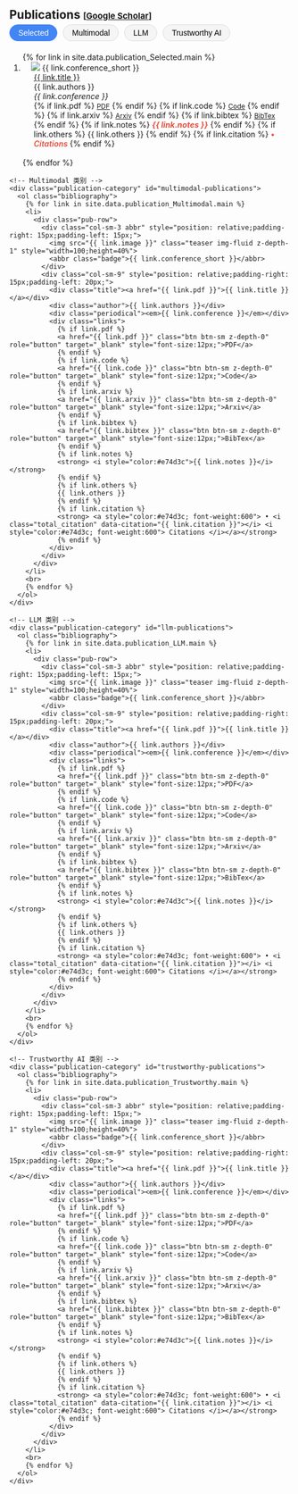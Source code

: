 <!-- 
This code generates a list of publications with various details such as title, authors, conference, links, and citation information. It uses a for loop to iterate over the publications data and dynamically generates the HTML markup for each publication.

The publications are displayed in an ordered list (<ol>) with each publication represented as a list item (<li>). The list item contains a row (<div class="pub-row">) with two columns: one for the publication image and abbreviation, and the other for the publication details.

The publication image is displayed using an <img> tag with the source specified by the "link.image" variable. The abbreviation of the conference is displayed as a badge using the <abbr> tag.

The publication details such as title, authors, and conference are displayed within their respective <div> tags.

The links associated with the publication (PDF, code, project page, BibTex) are displayed as buttons using the <a> tag with the appropriate href and target attributes. The buttons are styled using CSS classes.

If there are any additional notes or other information associated with the publication, they are displayed using the <strong> and <i> tags.

If the publication has citation information available, it is displayed within a nested for loop. The citation information includes the title, year, number of citations, and a link to the "Cited By" page.

The code is written in Markdown and is intended to be used in a website or web page to display a list of publications.

-->
<!-- <h1 id="publications"></h1>

<h2 style="margin: 30px 0px -15px;">Publications <temp style="font-size:15px;">[</temp><a href="https://scholar.google.com/citations?hl=en&user=pL5W9z4AAAAJ" target="_blank" style="font-size:15px;">Google Scholar</a><temp style="font-size:15px;">]</temp></h2>


<div class="publications">
<ol class="bibliography">
{% assign gsDataBaseUrl = 'https://raw.githubusercontent.com/song-chen1/song-chen1.github.io/' %}
{% assign url = gsDataBaseUrl | append: 'google-scholar-stats/gs_data.json' %}
{% for link in site.data.publications.main %}


<li>
<div class="pub-row">
  <div class="col-sm-3 abbr" style="position: relative;padding-right: 15px;padding-left: 15px;">
    <img src="{{ link.image }}" class="teaser img-fluid z-depth-1" style="width=100;height=40%">
            <abbr class="badge">{{ link.conference_short }}</abbr>
  </div>
  <div class="col-sm-9" style="position: relative;padding-right: 15px;padding-left: 20px;">
      <div class="title"><a href="{{ link.pdf }}">{{ link.title }}</a></div>
      <div class="author">{{ link.authors }}</div>
      <div class="periodical"><em>{{ link.conference }}</em>
      </div>
    <div class="links">
      {% if link.pdf %} 
      <a href="{{ link.pdf }}" class="btn btn-sm z-depth-0" role="button" target="_blank" style="font-size:12px;">PDF</a>
      {% endif %}
      {% if link.code %} 
      <a href="{{ link.code }}" class="btn btn-sm z-depth-0" role="button" target="_blank" style="font-size:12px;">Code</a>
      {% endif %}
      {% if link.arxiv %} 
      <a href="{{ link.arxiv }}" class="btn btn-sm z-depth-0" role="button" target="_blank" style="font-size:12px;">Arxiv</a>
      {% endif %}
      {% if link.bibtex %} 
      <a href="{{ link.bibtex }}" class="btn btn-sm z-depth-0" role="button" target="_blank" style="font-size:12px;">BibTex</a>
      {% endif %}
      {% if link.notes %} 
      <strong> <i style="color:#e74d3c">{{ link.notes }}</i></strong>
      {% endif %}
      {% if link.others %} 
      {{ link.others }}
      {% endif %}
      {% if link.citation %} 
      <strong> <a style="color:#e74d3c; font-weight:600"> • <i class="total_citation_mtl" data-citation="{{ link.citation }}"></i> <i style="color:#e74d3c; font-weight:600"> Citations </i></a></strong>
      <script>
        $(document).ready(function () {
            var gsDataBaseUrl = 'https://raw.githubusercontent.com/song-chen1/song-chen1.github.io/';
            $.getJSON(gsDataBaseUrl + "google-scholar-stats/gs_data.json", function (data) {
                var citationEles = document.getElementsByClassName('total_citation_mtl');
                Array.prototype.forEach.call(citationEles, function(element) {
                    var citationKey = element.getAttribute('data-citation');
                    if (data['publications'][citationKey]) {
                        var numCitations = data['publications'][citationKey]['num_citations'];
                        element.innerHTML = numCitations;
                    } else {
                        element.innerHTML = 'N/A';
                    }
                });
            });
        });
      </script>
      {% endif %}
    </div>
  </div>
</div>
</li>

<br>

{% endfor %} -->

<h1 id="publications"></h1>

<h2 style="margin: 30px 0px -15px;">Publications <temp style="font-size:15px;">[</temp><a href="https://scholar.google.com/citations?hl=en&user=pL5W9z4AAAAJ" target="_blank" style="font-size:15px;">Google Scholar</a><temp style="font-size:15px;">]</temp></h2>

<!-- 添加分类按钮 -->
<div class="publication-filters" style="margin: 20px 0;">
  <button class="filter-btn active" data-category="selected">Selected</button>
  <button class="filter-btn" data-category="multimodal">Multimodal</button>
  <button class="filter-btn" data-category="llm">LLM</button>
  <button class="filter-btn" data-category="trustworthy">Trustworthy AI</button>
</div>

<div class="publications">
  <!-- 所有出版物类别容器 -->
  <div class="publication-categories">
    <!-- Selected 类别 (默认显示) -->
    <div class="publication-category active" id="selected-publications">
      <ol class="bibliography">
        {% for link in site.data.publication_Selected.main %}
        <li>
          <div class="pub-row">
            <div class="col-sm-3 abbr" style="position: relative;padding-right: 15px;padding-left: 15px;">
              <img src="{{ link.image }}" class="teaser img-fluid z-depth-1" style="width=100;height=40%">
              <abbr class="badge">{{ link.conference_short }}</abbr>
            </div>
            <div class="col-sm-9" style="position: relative;padding-right: 15px;padding-left: 20px;">
              <div class="title"><a href="{{ link.pdf }}">{{ link.title }}</a></div>
              <div class="author">{{ link.authors }}</div>
              <div class="periodical"><em>{{ link.conference }}</em></div>
              <div class="links">
                {% if link.pdf %} 
                <a href="{{ link.pdf }}" class="btn btn-sm z-depth-0" role="button" target="_blank" style="font-size:12px;">PDF</a>
                {% endif %}
                {% if link.code %} 
                <a href="{{ link.code }}" class="btn btn-sm z-depth-0" role="button" target="_blank" style="font-size:12px;">Code</a>
                {% endif %}
                {% if link.arxiv %} 
                <a href="{{ link.arxiv }}" class="btn btn-sm z-depth-0" role="button" target="_blank" style="font-size:12px;">Arxiv</a>
                {% endif %}
                {% if link.bibtex %} 
                <a href="{{ link.bibtex }}" class="btn btn-sm z-depth-0" role="button" target="_blank" style="font-size:12px;">BibTex</a>
                {% endif %}
                {% if link.notes %} 
                <strong> <i style="color:#e74d3c">{{ link.notes }}</i></strong>
                {% endif %}
                {% if link.others %} 
                {{ link.others }}
                {% endif %}
                {% if link.citation %} 
                <strong> <a style="color:#e74d3c; font-weight:600"> • <i class="total_citation" data-citation="{{ link.citation }}"></i> <i style="color:#e74d3c; font-weight:600"> Citations </i></a></strong>
                {% endif %}
              </div>
            </div>
          </div>
        </li>
        <br>
        {% endfor %}
      </ol>
    </div>

    <!-- Multimodal 类别 -->
    <div class="publication-category" id="multimodal-publications">
      <ol class="bibliography">
        {% for link in site.data.publication_Multimodal.main %}
        <li>
          <div class="pub-row">
            <div class="col-sm-3 abbr" style="position: relative;padding-right: 15px;padding-left: 15px;">
              <img src="{{ link.image }}" class="teaser img-fluid z-depth-1" style="width=100;height=40%">
              <abbr class="badge">{{ link.conference_short }}</abbr>
            </div>
            <div class="col-sm-9" style="position: relative;padding-right: 15px;padding-left: 20px;">
              <div class="title"><a href="{{ link.pdf }}">{{ link.title }}</a></div>
              <div class="author">{{ link.authors }}</div>
              <div class="periodical"><em>{{ link.conference }}</em></div>
              <div class="links">
                {% if link.pdf %} 
                <a href="{{ link.pdf }}" class="btn btn-sm z-depth-0" role="button" target="_blank" style="font-size:12px;">PDF</a>
                {% endif %}
                {% if link.code %} 
                <a href="{{ link.code }}" class="btn btn-sm z-depth-0" role="button" target="_blank" style="font-size:12px;">Code</a>
                {% endif %}
                {% if link.arxiv %} 
                <a href="{{ link.arxiv }}" class="btn btn-sm z-depth-0" role="button" target="_blank" style="font-size:12px;">Arxiv</a>
                {% endif %}
                {% if link.bibtex %} 
                <a href="{{ link.bibtex }}" class="btn btn-sm z-depth-0" role="button" target="_blank" style="font-size:12px;">BibTex</a>
                {% endif %}
                {% if link.notes %} 
                <strong> <i style="color:#e74d3c">{{ link.notes }}</i></strong>
                {% endif %}
                {% if link.others %} 
                {{ link.others }}
                {% endif %}
                {% if link.citation %} 
                <strong> <a style="color:#e74d3c; font-weight:600"> • <i class="total_citation" data-citation="{{ link.citation }}"></i> <i style="color:#e74d3c; font-weight:600"> Citations </i></a></strong>
                {% endif %}
              </div>
            </div>
          </div>
        </li>
        <br>
        {% endfor %}
      </ol>
    </div>

    <!-- LLM 类别 -->
    <div class="publication-category" id="llm-publications">
      <ol class="bibliography">
        {% for link in site.data.publication_LLM.main %}
        <li>
          <div class="pub-row">
            <div class="col-sm-3 abbr" style="position: relative;padding-right: 15px;padding-left: 15px;">
              <img src="{{ link.image }}" class="teaser img-fluid z-depth-1" style="width=100;height=40%">
              <abbr class="badge">{{ link.conference_short }}</abbr>
            </div>
            <div class="col-sm-9" style="position: relative;padding-right: 15px;padding-left: 20px;">
              <div class="title"><a href="{{ link.pdf }}">{{ link.title }}</a></div>
              <div class="author">{{ link.authors }}</div>
              <div class="periodical"><em>{{ link.conference }}</em></div>
              <div class="links">
                {% if link.pdf %} 
                <a href="{{ link.pdf }}" class="btn btn-sm z-depth-0" role="button" target="_blank" style="font-size:12px;">PDF</a>
                {% endif %}
                {% if link.code %} 
                <a href="{{ link.code }}" class="btn btn-sm z-depth-0" role="button" target="_blank" style="font-size:12px;">Code</a>
                {% endif %}
                {% if link.arxiv %} 
                <a href="{{ link.arxiv }}" class="btn btn-sm z-depth-0" role="button" target="_blank" style="font-size:12px;">Arxiv</a>
                {% endif %}
                {% if link.bibtex %} 
                <a href="{{ link.bibtex }}" class="btn btn-sm z-depth-0" role="button" target="_blank" style="font-size:12px;">BibTex</a>
                {% endif %}
                {% if link.notes %} 
                <strong> <i style="color:#e74d3c">{{ link.notes }}</i></strong>
                {% endif %}
                {% if link.others %} 
                {{ link.others }}
                {% endif %}
                {% if link.citation %} 
                <strong> <a style="color:#e74d3c; font-weight:600"> • <i class="total_citation" data-citation="{{ link.citation }}"></i> <i style="color:#e74d3c; font-weight:600"> Citations </i></a></strong>
                {% endif %}
              </div>
            </div>
          </div>
        </li>
        <br>
        {% endfor %}
      </ol>
    </div>

    <!-- Trustworthy AI 类别 -->
    <div class="publication-category" id="trustworthy-publications">
      <ol class="bibliography">
        {% for link in site.data.publication_Trustworthy.main %}
        <li>
          <div class="pub-row">
            <div class="col-sm-3 abbr" style="position: relative;padding-right: 15px;padding-left: 15px;">
              <img src="{{ link.image }}" class="teaser img-fluid z-depth-1" style="width=100;height=40%">
              <abbr class="badge">{{ link.conference_short }}</abbr>
            </div>
            <div class="col-sm-9" style="position: relative;padding-right: 15px;padding-left: 20px;">
              <div class="title"><a href="{{ link.pdf }}">{{ link.title }}</a></div>
              <div class="author">{{ link.authors }}</div>
              <div class="periodical"><em>{{ link.conference }}</em></div>
              <div class="links">
                {% if link.pdf %} 
                <a href="{{ link.pdf }}" class="btn btn-sm z-depth-0" role="button" target="_blank" style="font-size:12px;">PDF</a>
                {% endif %}
                {% if link.code %} 
                <a href="{{ link.code }}" class="btn btn-sm z-depth-0" role="button" target="_blank" style="font-size:12px;">Code</a>
                {% endif %}
                {% if link.arxiv %} 
                <a href="{{ link.arxiv }}" class="btn btn-sm z-depth-0" role="button" target="_blank" style="font-size:12px;">Arxiv</a>
                {% endif %}
                {% if link.bibtex %} 
                <a href="{{ link.bibtex }}" class="btn btn-sm z-depth-0" role="button" target="_blank" style="font-size:12px;">BibTex</a>
                {% endif %}
                {% if link.notes %} 
                <strong> <i style="color:#e74d3c">{{ link.notes }}</i></strong>
                {% endif %}
                {% if link.others %} 
                {{ link.others }}
                {% endif %}
                {% if link.citation %} 
                <strong> <a style="color:#e74d3c; font-weight:600"> • <i class="total_citation" data-citation="{{ link.citation }}"></i> <i style="color:#e74d3c; font-weight:600"> Citations </i></a></strong>
                {% endif %}
              </div>
            </div>
          </div>
        </li>
        <br>
        {% endfor %}
      </ol>
    </div>
  </div>

  <!-- 引用计数脚本 -->
  <script>
    $(document).ready(function () {
      var gsDataBaseUrl = 'https://raw.githubusercontent.com/song-chen1/song-chen1.github.io/';
      
      // 加载引用数据
      $.getJSON(gsDataBaseUrl + "google-scholar-stats/gs_data.json", function (data) {
        var citationEles = document.getElementsByClassName('total_citation');
        Array.prototype.forEach.call(citationEles, function(element) {
          var citationKey = element.getAttribute('data-citation');
          if (data['publications'][citationKey]) {
            var numCitations = data['publications'][citationKey]['num_citations'];
            element.innerHTML = numCitations;
          } else {
            element.innerHTML = 'N/A';
          }
        });
      });
      
      // 分类按钮的点击事件
      $('.filter-btn').click(function() {
        var category = $(this).data('category');
        
        // 更新按钮状态
        $('.filter-btn').removeClass('active');
        $(this).addClass('active');
        
        // 隐藏所有类别
        $('.publication-category').removeClass('active');
        
        // 显示选中的类别
        $('#' + category + '-publications').addClass('active');
      });
    });
  </script>

  <!-- 添加CSS样式 -->
  <style>
    .publication-filters {
      display: flex;
      gap: 10px;
      flex-wrap: wrap;
      margin-bottom: 25px;
    }
    
    .filter-btn {
      background-color: #f5f5f5;
      border: 1px solid #ddd;
      border-radius: 20px;
      padding: 6px 15px;
      font-size: 14px;
      cursor: pointer;
      transition: all 0.3s ease;
    }
    
    .filter-btn:hover {
      background-color: #e8e8e8;
    }
    
    .filter-btn.active {
      background-color: #4285f4;
      color: white;
      border-color: #4285f4;
    }
    
    .publication-category {
      display: none;
    }
    
    .publication-category.active {
      display: block;
    }
  </style>
</div>